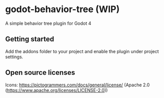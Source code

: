 # godot-behavior-tree (WIP)
A simple behavior tree plugin for Godot 4

## Getting started
Add the addons folder to your project and enable the plugin under project settings.

## Open source licenses
Icons: https://pictogrammers.com/docs/general/license/  (Apache 2.0 (https://www.apache.org/licenses/LICENSE-2.0))